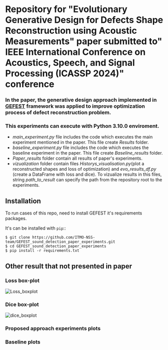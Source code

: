 
# Repository for "Evolutionary Generative Design for Defects Shape Reconstruction using Acoustic Measurements" paper submitted to" IEEE International Conference on Acoustics, Speech, and Signal Processing (ICASSP 2024)" conference
### In the paper, the generative design approach implemented in [GEFEST](https://github.com/aimclub/GEFEST) framework was applied to improve optimization process of defect reconstruction problem.
### This experiments can execute with Python 3.10.0 enviroment.
 - *main_experiment.py* file includes the code which executes the main experiment mentioned in the paper. This file create *Results* folder.
 - *baseline_experiment.py* file includes the code which executes the baseline experiment in the paper.  This file create *Baseline_results* folder.
 - *Paper_results*  folder contain all results of paper's experiments.
 - *vizualization* folder contain files *Historys_visualisation.py*(plot a reconstructed shapes and loss of optimization) and *evo_results_df.py* (create a DataFrame with loss and dice). To vizualize results in this files, string *path_to_result* can specify the path from the repository root to the experiments.
   
Installation
------------
To run cases of this repo, need to install GEFEST it's requirements packages.

It's can be installed with ``pip``::

``$ git clone https://github.com/ITMO-NSS-team/GEFEST_sound_detection_paper_experiments.git``  
``$ cd GEFEST_sound_detection_paper_experiments``  
``$ pip install -r requirements.txt``

Other result that not presented in paper
------------

### Loss box-plot
![Loss_boxplot](https://github.com/ITMO-NSS-team/GEFEST_sound_detection_paper_experiments/assets/113540469/cf34e91f-eed4-4602-a689-ba2025e68a4d)

### Dice box-plot
![dice_boxplot](https://github.com/ITMO-NSS-team/GEFEST_sound_detection_paper_experiments/assets/113540469/67d0cc57-b1b0-46f2-87ad-ab2c522200d1)

### Proposed approach experiments plots


### Baseline plots

